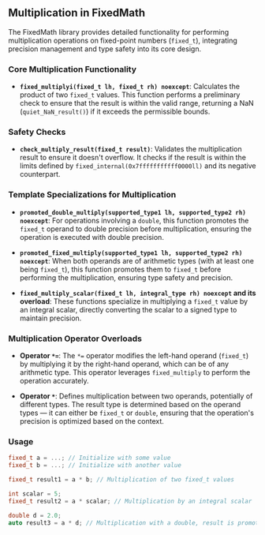 ## Multiplication in FixedMath

The FixedMath library provides detailed functionality for performing multiplication operations on fixed-point numbers (`fixed_t`), integrating precision management and type safety into its core design.

### Core Multiplication Functionality

- **`fixed_multiplyi(fixed_t lh, fixed_t rh) noexcept`**: Calculates the product of two `fixed_t` values. This function performs a preliminary check to ensure that the result is within the valid range, returning a NaN (`quiet_NaN_result()`) if it exceeds the permissible bounds.

### Safety Checks

- **`check_multiply_result(fixed_t result)`**: Validates the multiplication result to ensure it doesn't overflow. It checks if the result is within the limits defined by `fixed_internal(0x7fffffffffff0000ll)` and its negative counterpart.

### Template Specializations for Multiplication

- **`promoted_double_multiply(supported_type1 lh, supported_type2 rh) noexcept`**: For operations involving a `double`, this function promotes the `fixed_t` operand to double precision before multiplication, ensuring the operation is executed with double precision.

- **`promoted_fixed_multiply(supported_type1 lh, supported_type2 rh) noexcept`**: When both operands are of arithmetic types (with at least one being `fixed_t`), this function promotes them to `fixed_t` before performing the multiplication, ensuring type safety and precision.

- **`fixed_multiply_scalar(fixed_t lh, integral_type rh) noexcept` and its overload**: These functions specialize in multiplying a `fixed_t` value by an integral scalar, directly converting the scalar to a signed type to maintain precision.

### Multiplication Operator Overloads

- **Operator `*=`**: The `*=` operator modifies the left-hand operand (`fixed_t`) by multiplying it by the right-hand operand, which can be of any arithmetic type. This operator leverages `fixed_multiply` to perform the operation accurately.

- **Operator `*`**: Defines multiplication between two operands, potentially of different types. The result type is determined based on the operand types — it can either be `fixed_t` or `double`, ensuring that the operation's precision is optimized based on the context.

### Usage

```cpp
fixed_t a = ...; // Initialize with some value
fixed_t b = ...; // Initialize with another value

fixed_t result1 = a * b; // Multiplication of two fixed_t values

int scalar = 5;
fixed_t result2 = a * scalar; // Multiplication by an integral scalar

double d = 2.0;
auto result3 = a * d; // Multiplication with a double, result is promoted to double

